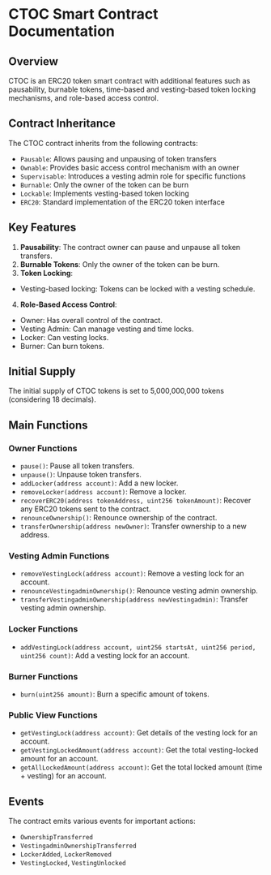 # CTOC Smart Contract Documentation

## Overview

CTOC is an ERC20 token smart contract with additional features such as pausability, burnable tokens, time-based and vesting-based token locking mechanisms, and role-based access control.

## Contract Inheritance

The CTOC contract inherits from the following contracts:

- `Pausable`: Allows pausing and unpausing of token transfers
- `Ownable`: Provides basic access control mechanism with an owner
- `Supervisable`: Introduces a vesting admin role for specific functions
- `Burnable`: Only the owner of the token can be burn
- `Lockable`: Implements vesting-based token locking
- `ERC20`: Standard implementation of the ERC20 token interface

## Key Features

1. **Pausability**: The contract owner can pause and unpause all token transfers.
2. **Burnable Tokens**: Only the owner of the token can be burn.
3. **Token Locking**:
  - Vesting-based locking: Tokens can be locked with a vesting schedule.
4. **Role-Based Access Control**:
  - Owner: Has overall control of the contract.
  - Vesting Admin: Can manage vesting and time locks.
  - Locker: Can vesting locks.
  - Burner: Can burn tokens.

## Initial Supply

The initial supply of CTOC tokens is set to 5,000,000,000 tokens (considering 18 decimals).

## Main Functions

### Owner Functions

- `pause()`: Pause all token transfers.
- `unpause()`: Unpause token transfers.
- `addLocker(address account)`: Add a new locker.
- `removeLocker(address account)`: Remove a locker.
- `recoverERC20(address tokenAddress, uint256 tokenAmount)`: Recover any ERC20 tokens sent to the contract.
- `renounceOwnership()`: Renounce ownership of the contract.
- `transferOwnership(address newOwner)`: Transfer ownership to a new address.

### Vesting Admin Functions

- `removeVestingLock(address account)`: Remove a vesting lock for an account.
- `renounceVestingadminOwnership()`: Renounce vesting admin ownership.
- `transferVestingadminOwnership(address newVestingadmin)`: Transfer vesting admin ownership.

### Locker Functions

- `addVestingLock(address account, uint256 startsAt, uint256 period, uint256 count)`: Add a vesting lock for an account.

### Burner Functions

- `burn(uint256 amount)`: Burn a specific amount of tokens.

### Public View Functions

- `getVestingLock(address account)`: Get details of the vesting lock for an account.
- `getVestingLockedAmount(address account)`: Get the total vesting-locked amount for an account.
- `getAllLockedAmount(address account)`: Get the total locked amount (time + vesting) for an account.

## Events

The contract emits various events for important actions:

- `OwnershipTransferred`
- `VestingadminOwnershipTransferred`
- `LockerAdded`, `LockerRemoved`
- `VestingLocked`, `VestingUnlocked`
